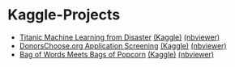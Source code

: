 # Kaggle-Projects

* [Titanic Machine Learning from Disaster](https://github.com/gov-vj/Kaggle-Projects/blob/master/Titanic%20Machine%20Learning%20from%20Disaster%20v2.0.ipynb) [(Kaggle)](https://www.kaggle.com/c/titanic) [(nbviewer)](https://nbviewer.jupyter.org/github/gov-vj/Kaggle-Projects/blob/master/Titanic%20Machine%20Learning%20from%20Disaster%20v2.0.ipynb)
* [DonorsChoose.org Application Screening](https://github.com/gov-vj/Kaggle-Projects/blob/master/DonorsChoose.org%20Application%20Screening.ipynb) [(Kaggle)](https://www.kaggle.com/c/donorschoose-application-screening) [(nbviewer)](https://nbviewer.jupyter.org/github/gov-vj/Kaggle-Projects/blob/master/DonorsChoose.org%20Application%20Screening.ipynb)
* [
Bag of Words Meets Bags of Popcorn](https://github.com/gov-vj/Kaggle-Projects/blob/master/Bag%20of%20Words%20Meets%20Bags%20of%20Popcorn.ipynb) [(Kaggle)](https://www.kaggle.com/c/word2vec-nlp-tutorial) [(nbviewer)](https://www.kaggle.com/c/word2vec-nlp-tutorial)
